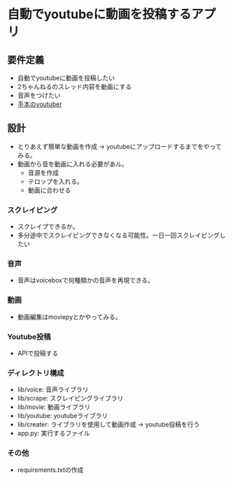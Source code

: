 # 自動でyoutubeに動画を投稿するアプリ

## 要件定義
- 自動でyoutubeに動画を投稿したい
- 2ちゃんねるのスレッド内容を動画にする
- 音声をつけたい
- [手本のyoutuber](https://www.youtube.com/@garuch-matome/featured)


## 設計
- とりあえず簡単な動画を作成 -> youtubeにアップロードするまでをやってみる。
- 動画から音を動画に入れる必要があル。
  - 音源を作成
  - テロップを入れる。
  - 動画に合わせる

### スクレイピング
- スクレイプできるか。
- 多分途中でスクレイピングできなくなる可能性。一日一回スクレイピングしたい

### 音声
- 音声はvoiceboxで何種類かの音声を再現できる。

### 動画
- 動画編集はmoviepyとかやってみる。

### Youtube投稿
- APIで投稿する

### ディレクトリ構成
- lib/voice: 音声ライブラリ
- lib/scrape: スクレイピングライブラリ
- lib/movie: 動画ライブラリ
- lib/youtube: youtubeライブラリ
- lib/creater: ライブラリを使用して動画作成 -> youtube投稿を行う
- app.py: 実行するファイル

### その他
- requirements.txtの作成